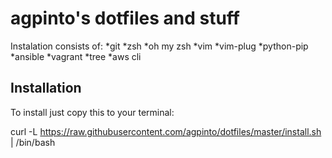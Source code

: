 agpinto's dotfiles and stuff
============================

Instalation consists of:
*git
*zsh
*oh my zsh
*vim
  *vim-plug
*python-pip
*ansible
*vagrant
*tree
*aws cli

Installation
------------
To install just copy this to your terminal:

  curl -L https://raw.githubusercontent.com/agpinto/dotfiles/master/install.sh | /bin/bash
